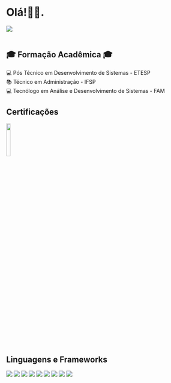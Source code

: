 <h1>Olá!👨‍🏫.</h1>
<div>
  <a href="https://www.linkedin.com/in//" target="_blank"><img src="https://img.shields.io/badge/LinkedIn-0077B5?style=for-the-badge&logo=linkedin&logoColor=white"/></a>
</div>
  <br>
<div>
  <h2>🎓 Formação Acadêmica 🎓</h2>
 💻  Pós Técnico em Desenvolvimento de Sistemas - ETESP <br>
 📚  Técnico em Administração - IFSP  <br>
 💻  Tecnólogo em  Análise e Desenvolvimento de Sistemas - FAM <br>
</div>
<div>
  <h2>Certificações</h2>
 <img width="15%" height="15%"  src="https://logosmarcas.net/wp-content/uploads/2021/03/Google-Cloud-Logo.png"/>
</div>
<div>
  <h2>Linguagens e Frameworks</h2>
  <img src=https://progress-bar.dev/70?title=HTML />
  <img src=https://progress-bar.dev/60?title=CSS />
  <img src=https://progress-bar.dev/75?title=JAVASCRIPT />
  <img src=https://progress-bar.dev/90?title=JAVA  />
  <img src=https://progress-bar.dev/55?title=PYTHON  />
  <img src=https://progress-bar.dev/85?title=SQL  />
  <img src=https://progress-bar.dev/70?title=REACT  />
  <img src=https://progress-bar.dev/80?title=BOOTSTRAP  />
  <img src=https://progress-bar.dev/65?title=ANGULAR  />
</div>
